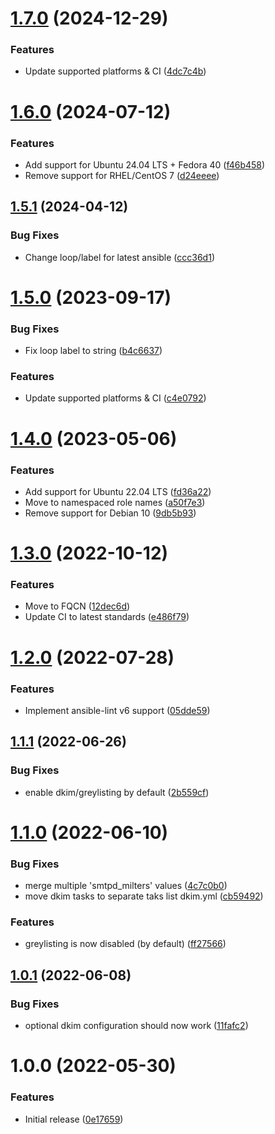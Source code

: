 # [1.7.0](https://github.com/de-it-krachten/ansible-role-rspamd/compare/v1.6.0...v1.7.0) (2024-12-29)


### Features

* Update supported platforms & CI ([4dc7c4b](https://github.com/de-it-krachten/ansible-role-rspamd/commit/4dc7c4bbe7a46fc85d3805fb3484ab64b9409e33))

# [1.6.0](https://github.com/de-it-krachten/ansible-role-rspamd/compare/v1.5.1...v1.6.0) (2024-07-12)


### Features

* Add support for Ubuntu 24.04 LTS + Fedora 40 ([f46b458](https://github.com/de-it-krachten/ansible-role-rspamd/commit/f46b4583f58640658144b1726eee4da8d0b35fed))
* Remove support for RHEL/CentOS 7 ([d24eeee](https://github.com/de-it-krachten/ansible-role-rspamd/commit/d24eeeeb73e487840287e2751ef4dbb9b53def18))

## [1.5.1](https://github.com/de-it-krachten/ansible-role-rspamd/compare/v1.5.0...v1.5.1) (2024-04-12)


### Bug Fixes

* Change loop/label for latest ansible ([ccc36d1](https://github.com/de-it-krachten/ansible-role-rspamd/commit/ccc36d189570a336e547005e91b1cd219152a3a6))

# [1.5.0](https://github.com/de-it-krachten/ansible-role-rspamd/compare/v1.4.0...v1.5.0) (2023-09-17)


### Bug Fixes

* Fix loop label to string ([b4c6637](https://github.com/de-it-krachten/ansible-role-rspamd/commit/b4c6637248a2e9848c12106f380984eb4bd9894c))


### Features

* Update supported platforms & CI ([c4e0792](https://github.com/de-it-krachten/ansible-role-rspamd/commit/c4e079210fbb256d7ed5e9056e8b7c9225d8914f))

# [1.4.0](https://github.com/de-it-krachten/ansible-role-rspamd/compare/v1.3.0...v1.4.0) (2023-05-06)


### Features

* Add support for Ubuntu 22.04 LTS ([fd36a22](https://github.com/de-it-krachten/ansible-role-rspamd/commit/fd36a2291ce5227a6394ae669301e295f5fd8cb6))
* Move to namespaced role names ([a50f7e3](https://github.com/de-it-krachten/ansible-role-rspamd/commit/a50f7e36eb9ea81f5bb7c9802b667aa797aaefc6))
* Remove support for Debian 10 ([9db5b93](https://github.com/de-it-krachten/ansible-role-rspamd/commit/9db5b93bed343c11144610b8e75e2eaf003ec26d))

# [1.3.0](https://github.com/de-it-krachten/ansible-role-rspamd/compare/v1.2.0...v1.3.0) (2022-10-12)


### Features

* Move to FQCN ([12dec6d](https://github.com/de-it-krachten/ansible-role-rspamd/commit/12dec6d8b7bf6188f83c21e51e537e9bde0d2074))
* Update CI to latest standards ([e486f79](https://github.com/de-it-krachten/ansible-role-rspamd/commit/e486f792ac10a20aa8c8929c745ada6eab4d8e9b))

# [1.2.0](https://github.com/de-it-krachten/ansible-role-rspamd/compare/v1.1.1...v1.2.0) (2022-07-28)


### Features

* Implement ansible-lint v6 support ([05dde59](https://github.com/de-it-krachten/ansible-role-rspamd/commit/05dde598b394fde2ffc6b0fcfa803a13fc020d88))

## [1.1.1](https://github.com/de-it-krachten/ansible-role-rspamd/compare/v1.1.0...v1.1.1) (2022-06-26)


### Bug Fixes

* enable dkim/greylisting by default ([2b559cf](https://github.com/de-it-krachten/ansible-role-rspamd/commit/2b559cfbeee1f47e9cdb993fbe9951a4e16161a4))

# [1.1.0](https://github.com/de-it-krachten/ansible-role-rspamd/compare/v1.0.1...v1.1.0) (2022-06-10)


### Bug Fixes

* merge multiple 'smtpd_milters' values ([4c7c0b0](https://github.com/de-it-krachten/ansible-role-rspamd/commit/4c7c0b07b61bbfcfca92e165a13d4c83ec0cf80d))
* move dkim tasks to separate taks list dkim.yml ([cb59492](https://github.com/de-it-krachten/ansible-role-rspamd/commit/cb59492f0b4910f5dbc85b673ca485f80d05b656))


### Features

* greylisting is now disabled (by default) ([ff27566](https://github.com/de-it-krachten/ansible-role-rspamd/commit/ff27566bba2dd150a7e7bbef6a2f1e472935f637))

## [1.0.1](https://github.com/de-it-krachten/ansible-role-rspamd/compare/v1.0.0...v1.0.1) (2022-06-08)


### Bug Fixes

* optional dkim configuration should now work ([11fafc2](https://github.com/de-it-krachten/ansible-role-rspamd/commit/11fafc24bb35a037da0fde2f25355ad6cd4cf374))

# 1.0.0 (2022-05-30)


### Features

* Initial release ([0e17659](https://github.com/de-it-krachten/ansible-role-rspamd/commit/0e176596ca4db6f568f436c543ca7e7b11c4403c))
